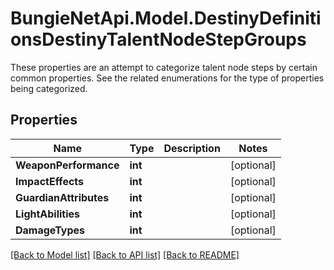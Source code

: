 # BungieNetApi.Model.DestinyDefinitionsDestinyTalentNodeStepGroups
These properties are an attempt to categorize talent node steps by certain common properties. See the related enumerations for the type of properties being categorized.
## Properties

Name | Type | Description | Notes
------------ | ------------- | ------------- | -------------
**WeaponPerformance** | **int** |  | [optional] 
**ImpactEffects** | **int** |  | [optional] 
**GuardianAttributes** | **int** |  | [optional] 
**LightAbilities** | **int** |  | [optional] 
**DamageTypes** | **int** |  | [optional] 

[[Back to Model list]](../README.md#documentation-for-models) [[Back to API list]](../README.md#documentation-for-api-endpoints) [[Back to README]](../README.md)

